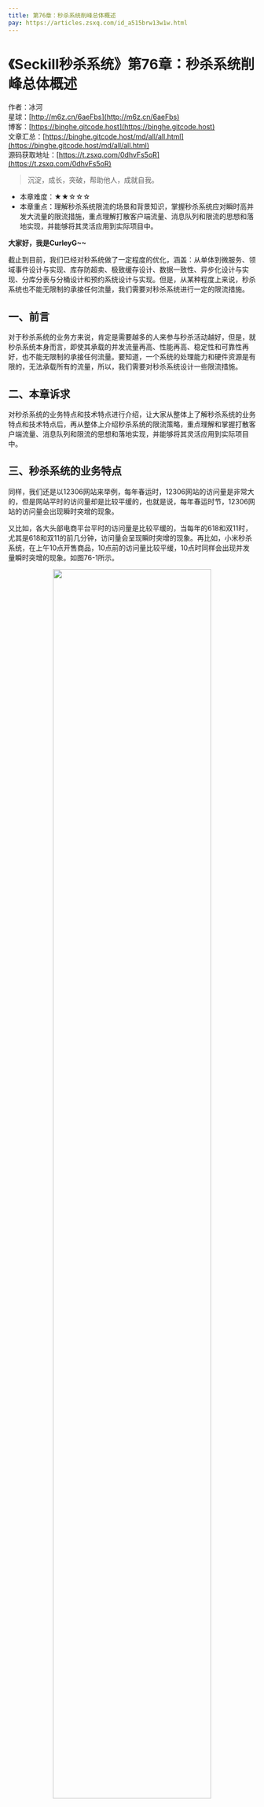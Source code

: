 ```yaml
---
title: 第76章：秒杀系统削峰总体概述
pay: https://articles.zsxq.com/id_a515brw13w1w.html
---
```


# 《Seckill秒杀系统》第76章：秒杀系统削峰总体概述

作者：冰河
<br/>星球：[http://m6z.cn/6aeFbs](http://m6z.cn/6aeFbs)
<br/>博客：[https://binghe.gitcode.host](https://binghe.gitcode.host)
<br/>文章汇总：[https://binghe.gitcode.host/md/all/all.html](https://binghe.gitcode.host/md/all/all.html)
<br/>源码获取地址：[https://t.zsxq.com/0dhvFs5oR](https://t.zsxq.com/0dhvFs5oR)

> 沉淀，成长，突破，帮助他人，成就自我。

* 本章难度：★★☆☆☆
* 本章重点：理解秒杀系统限流的场景和背景知识，掌握秒杀系统应对瞬时高并发大流量的限流措施，重点理解打散客户端流量、消息队列和限流的思想和落地实现，并能够将其灵活应用到实际项目中。

**大家好，我是CurleyG~~**

截止到目前，我们已经对秒系统做了一定程度的优化，涵盖：从单体到微服务、领域事件设计与实现、库存防超卖、极致缓存设计、数据一致性、异步化设计与实现、分库分表与分桶设计和预约系统设计与实现。但是，从某种程度上来说，秒杀系统也不能无限制的承接任何流量，我们需要对秒杀系统进行一定的限流措施。

## 一、前言

对于秒杀系统的业务方来说，肯定是需要越多的人来参与秒杀活动越好，但是，就秒杀系统本身而言，即使其承载的并发流量再高、性能再高、稳定性和可靠性再好，也不能无限制的承接任何流量。要知道，一个系统的处理能力和硬件资源是有限的，无法承载所有的流量，所以，我们需要对秒杀系统设计一些限流措施。

## 二、本章诉求

对秒杀系统的业务特点和技术特点进行介绍，让大家从整体上了解秒杀系统的业务特点和技术特点后，再从整体上介绍秒杀系统的限流策略，重点理解和掌握打散客户端流量、消息队列和限流的思想和落地实现，并能够将其灵活应用到实际项目中。

## 三、秒杀系统的业务特点

同样，我们还是以12306网站来举例，每年春运时，12306网站的访问量是非常大的，但是网站平时的访问量却是比较平缓的，也就是说，每年春运时节，12306网站的访问量会出现瞬时突增的现象。

又比如，各大头部电商平台平时的访问量是比较平缓的，当每年的618和双11时，尤其是618和双11的前几分钟，访问量会呈现瞬时突增的现象。再比如，小米秒杀系统，在上午10点开售商品，10点前的访问量比较平缓，10点时同样会出现并发量瞬时突增的现象。如图76-1所示。

<div align="center">
    <img src="https://binghe.gitcode.host/images/project/seckill/scekill-2023-08-17-001.png?raw=true" width="80%">
    <br/>
</div>

可以看到，秒杀系统的并发量存在瞬时凸峰的特点，也叫做流量突刺现象。

可以将秒杀系统的业务特点总结成如图76-2所示。

<div align="center">
    <img src="https://binghe.gitcode.host/images/project/seckill/scekill-2023-08-17-002.png?raw=true" width="80%">
    <br/>
</div>

**（1）资源有限**

## 查看完整文章

加入[冰河技术](http://m6z.cn/6aeFbs)知识星球，解锁完整技术文章与完整代码
